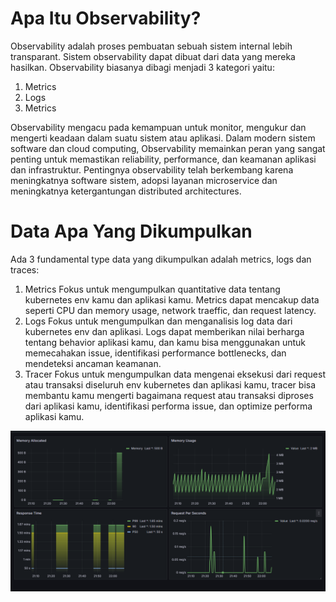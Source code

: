 # Apa Itu Observability?

Observability adalah proses pembuatan sebuah sistem internal lebih transparant. Sistem observability dapat dibuat dari data yang mereka hasilkan. Observability biasanya dibagi menjadi 3 kategori yaitu:

1. Metrics
2. Logs
3. Metrics

Observability mengacu pada kemampuan untuk monitor, mengukur dan mengerti keadaan dalam suatu sistem atau aplikasi. Dalam modern sistem software dan cloud computing, Observability memainkan peran yang sangat penting untuk memastikan reliability, performance, dan keamanan aplikasi dan infrastruktur. Pentingnya observability telah berkembang karena meningkatnya software sistem, adopsi layanan microservice dan meningkatnya ketergantungan distributed architectures.

# Data Apa Yang Dikumpulkan

Ada 3 fundamental type data yang dikumpulkan adalah metrics, logs dan traces:

1. Metrics
   Fokus untuk mengumpulkan quantitative data tentang kubernetes env kamu dan aplikasi kamu. Metrics dapat mencakup data seperti CPU dan memory usage, network traeffic, dan request latency.
2. Logs
   Fokus untuk mengumpulkan dan menganalisis log data dari kubernetes env dan aplikasi. Logs dapat memberikan nilai berharga tentang behavior aplikasi kamu, dan kamu bisa menggunakan untuk memecahakan issue, identifikasi performance bottlenecks, dan mendeteksi ancaman keamanan.
3. Tracer
   Fokus untuk mengumpulkan data mengenai eksekusi dari request atau transaksi diseluruh env kubernetes dan aplikasi kamu, tracer bisa membantu kamu mengerti bagaimana request atau transaksi diproses dari aplikasi kamu, identifikasi performa issue, dan optimize performa aplikasi kamu.

![alt text](./img/image.png)
